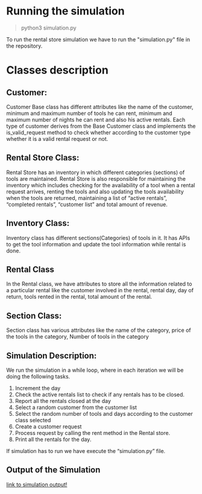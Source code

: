# Running the simulation

>python3 simulation.py

To run the rental store simulation we have to run the "simulation.py" file in the repository.

# Classes description

## Customer:
Customer Base class has different attributes like the name of the customer, minimum and maximum number of tools he can rent, minimum and maximum number of nights he can rent and also his active rentals.
Each type of customer derives from the Base Customer class and implements the is_valid_request method to check whether according to the customer type whether it is a valid rental request or not.

## Rental Store Class:
Rental Store has an inventory in which different categories (sections) of tools are maintained.
Rental Store is also responsible for maintaining the inventory which includes checking for the availability of a tool when a rental request arrives, renting the tools and also updating the tools availability when the tools are returned,  maintaining a list of “active rentals”, “completed rentals”, “customer list” and total amount of revenue.

## Inventory Class:
Inventory class has different sections(Categories) of tools in it. It has APIs to get the tool information and update the tool information while rental is done.

## Rental Class
In the Rental class, we have attributes to store all the information related to a particular rental like the customer involved in the rental, rental day, day of return, tools rented in the rental, total amount of the rental.

## Section Class:
Section class has various attributes like the name of the category,  price of the tools in the category, Number of tools in the category

## Simulation Description:

We run the simulation in a while loop, where in each iteration we will be doing the following tasks.
1. Increment the day
2. Check the active rentals list to check if any rentals has to be closed.
3. Report all the rentals closed at the day
4. Select a random customer from the customer list
5. Select the random number of tools and days according to the customer class selected
6. Create a customer request
7. Process request by calling the rent method in the Rental store.
8. Print all the rentals for the day.

If simulation has to run we have execute the “simulation.py” file.

## Output of the Simulation
[link to simulation output!](https://github.com/AkritiKapur/OOAD/blob/master/Assignment03/simulation_output.txt)
